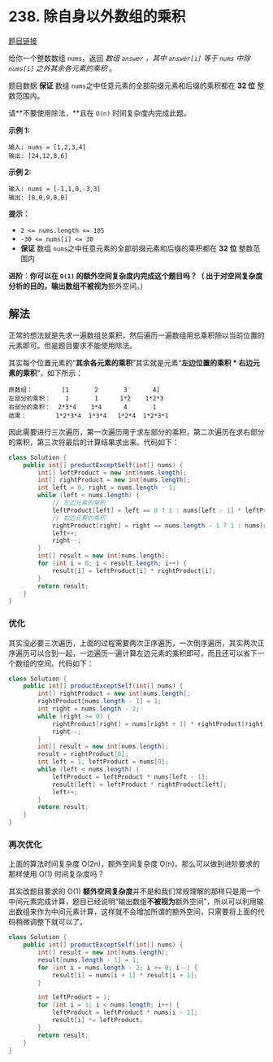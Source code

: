 # 238. 除自身以外数组的乘积

[题目链接](https://leetcode.cn/problems/product-of-array-except-self/)

给你一个整数数组 `nums`，返回 *数组 `answer` ，其中 `answer[i]` 等于 `nums` 中除 `nums[i]` 之外其余各元素的乘积* 。

题目数据 **保证** 数组 `nums`之中任意元素的全部前缀元素和后缀的乘积都在 **32 位** 整数范围内。

请**不要使用除法，**且在 `O(n)` 时间复杂度内完成此题。

**示例 1:**

```
输入: nums = [1,2,3,4]
输出: [24,12,8,6]
```

**示例 2:**

```
输入: nums = [-1,1,0,-3,3]
输出: [0,0,9,0,0]
```

**提示：**

- `2 <= nums.length <= 105`
- `-30 <= nums[i] <= 30`
- **保证** 数组 `nums`之中任意元素的全部前缀元素和后缀的乘积都在 **32 位** 整数范围内

**进阶：**你可以在 `O(1)` 的额外空间复杂度内完成这个题目吗？（ 出于对空间复杂度分析的目的，输出数组**不被视为**额外空间。）

## 解法

正常的想法就是先求一遍数组总乘积，然后遍历一遍数组用总乘积除以当前位置的元素即可。但是题目要求不能使用除法。

其实每个位置元素的“**其余各元素的乘积**”其实就是元素“**左边位置的乘积 * 右边元素的乘积**”，如下所示：

```
原数组：        [1       2       3       4]
左部分的乘积：    1       1      1*2    1*2*3
右部分的乘积：  2*3*4    3*4      4       1
结果：        1*2*3*4  1*3*4   1*2*4  1*2*3*1
```

因此需要进行三次遍历，第一次遍历用于求左部分的乘积，第二次遍历在求右部分的乘积，第三次将最后的计算结果求出来。代码如下：

```java
class Solution {
    public int[] productExceptSelf(int[] nums) {
        int[] leftProduct = new int[nums.length];
        int[] rightProduct = new int[nums.length];
        int left = 0, right = nums.length - 1;
        while (left < nums.length) {
            // 左边元素的乘积
            leftProduct[left] = left == 0 ? 1 : nums[left - 1] * leftProduct[left - 1];
            // 右边元素的乘积
            rightProduct[right] = right == nums.length - 1 ? 1 : nums[right + 1] * rightProduct[right + 1];
            left++;
            right--;
        }
        int[] result = new int[nums.length];
        for (int i = 0; i < result.length; i++) {
            result[i] = leftProduct[i] * rightProduct[i];
        }
        return result;
    }
}
```

### 优化

其实没必要三次遍历，上面的过程需要两次正序遍历，一次倒序遍历，其实两次正序遍历可以合到一起，一边遍历一遍计算左边元素的乘积即可，而且还可以省下一个数组的空间。代码如下：

```java
class Solution {
    public int[] productExceptSelf(int[] nums) {
        int[] rightProduct = new int[nums.length];
        rightProduct[nums.length - 1] = 1;
        int right = nums.length - 2;
        while (right >= 0) {
            rightProduct[right] = nums[right + 1] * rightProduct[right + 1];
            right--;
        }
        int[] result = new int[nums.length];
        result = rightProduct[0];
        int left = 1, leftProduct = nums[0];
        while (left < nums.length) {
            leftProduct = leftProduct * nums[left - 1];
            result[left] = leftProduct * rightProduct[left];
            left++;
        }
        return result;
    }
}
```

### 再次优化

上面的算法时间复杂度 O(2n)，额外空间复杂度 O(n)，那么可以做到进阶要求的那样使用 O(1) 时间复杂度吗？

其实改题目要求的 O(1) **额外空间复杂度**并不是和我们常规理解的那样只是用一个中间元素完成计算，题目已经说明“输出数组**不被视为**额外空间”，所以可以利用输出数组来作为中间元素计算，这样就不会增加所谓的额外空间，只需要将上面的代码稍微调整下就可以了。

```java
class Solution {
    public int[] productExceptSelf(int[] nums) {
        int[] result = new int[nums.length];
        result[nums.length - 1] = 1;
        for (int i = nums.length - 2; i >= 0; i--) {
            result[i] = nums[i + 1] * result[i + 1];
        }

        int leftProduct = 1;
        for (int i = 1; i < nums.length; i++) {
            leftProduct = leftProduct * nums[i - 1];
            result[i] *= leftProduct;
        }
        return result;
    }
}
```


